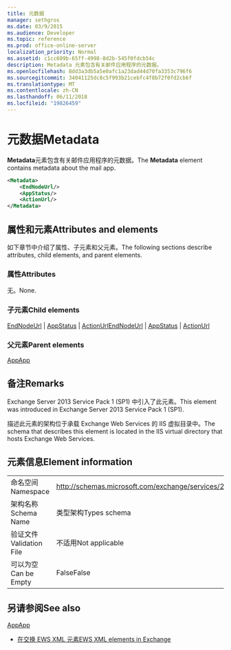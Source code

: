 ```yaml
---
title: 元数据
manager: sethgros
ms.date: 03/9/2015
ms.audience: Developer
ms.topic: reference
ms.prod: office-online-server
localization_priority: Normal
ms.assetid: c1cc609b-65ff-4998-8d2b-545f0fdcb54c
description: Metadata 元素包含有关邮件应用程序的元数据。
ms.openlocfilehash: 8dd3a3db5a5e0afc1a23dad44d70fa3353c796f6
ms.sourcegitcommit: 34041125dc8c5f993b21cebfc4f8b72f0fd2cb6f
ms.translationtype: MT
ms.contentlocale: zh-CN
ms.lasthandoff: 06/11/2018
ms.locfileid: "19826459"
---
```

# <a name="metadata"></a><span data-ttu-id="b9aad-103">元数据</span><span class="sxs-lookup"><span data-stu-id="b9aad-103">Metadata</span></span>

<span data-ttu-id="b9aad-104">**Metadata**元素包含有关邮件应用程序的元数据。</span><span class="sxs-lookup"><span data-stu-id="b9aad-104">The **Metadata** element contains metadata about the mail app.</span></span> 
  
```XML
<Metadata>
    <EndNodeUrl/>
    <AppStatus/>
    <ActionUrl/>
</Metadata>
```

## <a name="attributes-and-elements"></a><span data-ttu-id="b9aad-105">属性和元素</span><span class="sxs-lookup"><span data-stu-id="b9aad-105">Attributes and elements</span></span>

<span data-ttu-id="b9aad-106">如下章节中介绍了属性、子元素和父元素。</span><span class="sxs-lookup"><span data-stu-id="b9aad-106">The following sections describe attributes, child elements, and parent elements.</span></span>
  
### <a name="attributes"></a><span data-ttu-id="b9aad-107">属性</span><span class="sxs-lookup"><span data-stu-id="b9aad-107">Attributes</span></span>

<span data-ttu-id="b9aad-108">无。</span><span class="sxs-lookup"><span data-stu-id="b9aad-108">None.</span></span>
  
### <a name="child-elements"></a><span data-ttu-id="b9aad-109">子元素</span><span class="sxs-lookup"><span data-stu-id="b9aad-109">Child elements</span></span>

<span data-ttu-id="b9aad-110">[EndNodeUrl](endnodeurl.md) | [AppStatus](appstatus-ex15websvcsotherref.md) | [ActionUrl](actionurl.md)</span><span class="sxs-lookup"><span data-stu-id="b9aad-110">[EndNodeUrl](endnodeurl.md) | [AppStatus](appstatus-ex15websvcsotherref.md) | [ActionUrl](actionurl.md)</span></span>
  
### <a name="parent-elements"></a><span data-ttu-id="b9aad-111">父元素</span><span class="sxs-lookup"><span data-stu-id="b9aad-111">Parent elements</span></span>

[<span data-ttu-id="b9aad-112">App</span><span class="sxs-lookup"><span data-stu-id="b9aad-112">App</span></span>](app.md)
  
## <a name="remarks"></a><span data-ttu-id="b9aad-113">备注</span><span class="sxs-lookup"><span data-stu-id="b9aad-113">Remarks</span></span>

<span data-ttu-id="b9aad-114">Exchange Server 2013 Service Pack 1 (SP1) 中引入了此元素。</span><span class="sxs-lookup"><span data-stu-id="b9aad-114">This element was introduced in Exchange Server 2013 Service Pack 1 (SP1).</span></span>
  
<span data-ttu-id="b9aad-115">描述此元素的架构位于承载 Exchange Web Services 的 IIS 虚拟目录中。</span><span class="sxs-lookup"><span data-stu-id="b9aad-115">The schema that describes this element is located in the IIS virtual directory that hosts Exchange Web Services.</span></span>
  
## <a name="element-information"></a><span data-ttu-id="b9aad-116">元素信息</span><span class="sxs-lookup"><span data-stu-id="b9aad-116">Element information</span></span>

|||
|:-----|:-----|
|<span data-ttu-id="b9aad-117">命名空间</span><span class="sxs-lookup"><span data-stu-id="b9aad-117">Namespace</span></span>  <br/> | http://schemas.microsoft.com/exchange/services/2006/types  <br/> |
|<span data-ttu-id="b9aad-118">架构名称</span><span class="sxs-lookup"><span data-stu-id="b9aad-118">Schema Name</span></span>  <br/> |<span data-ttu-id="b9aad-119">类型架构</span><span class="sxs-lookup"><span data-stu-id="b9aad-119">Types schema</span></span>  <br/> |
|<span data-ttu-id="b9aad-120">验证文件</span><span class="sxs-lookup"><span data-stu-id="b9aad-120">Validation File</span></span>  <br/> |<span data-ttu-id="b9aad-121">不适用</span><span class="sxs-lookup"><span data-stu-id="b9aad-121">Not applicable</span></span>  <br/> |
|<span data-ttu-id="b9aad-122">可以为空</span><span class="sxs-lookup"><span data-stu-id="b9aad-122">Can be Empty</span></span>  <br/> |<span data-ttu-id="b9aad-123">False</span><span class="sxs-lookup"><span data-stu-id="b9aad-123">False</span></span>  <br/> |
   
## <a name="see-also"></a><span data-ttu-id="b9aad-124">另请参阅</span><span class="sxs-lookup"><span data-stu-id="b9aad-124">See also</span></span>



[<span data-ttu-id="b9aad-125">App</span><span class="sxs-lookup"><span data-stu-id="b9aad-125">App</span></span>](app.md)


- [<span data-ttu-id="b9aad-126">在交换 EWS XML 元素</span><span class="sxs-lookup"><span data-stu-id="b9aad-126">EWS XML elements in Exchange</span></span>](ews-xml-elements-in-exchange.md)

